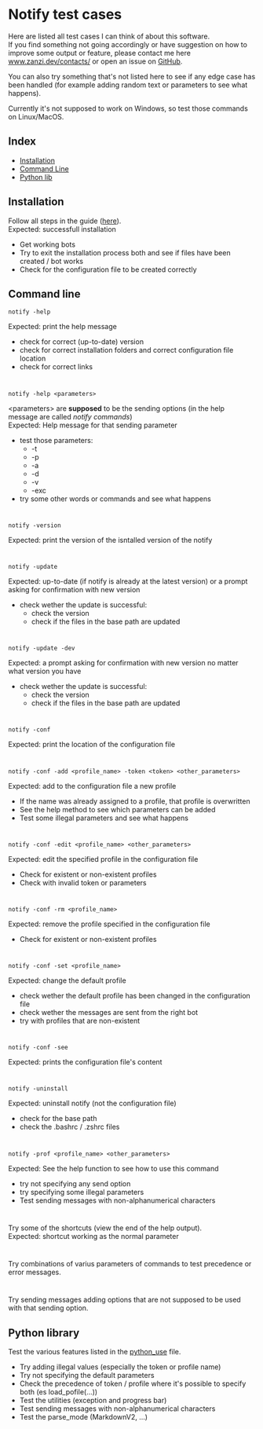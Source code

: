 # Notify test cases

Here are listed all test cases I can think of about this software.  
If you find something not going accordingly or have suggestion on how to improve some output or feature, please contact me here <a target="_blank" href="https://www.zanzi.dev/contacts/">www.zanzi.dev/contacts/</a> or open an issue on <a target="_blank" href="https://github.com/Zanzibarr/Notify/issues">GitHub</a>.  

You can also try something that's not listed here to see if any edge case has been handled (for example adding random text or parameters to see what happens).  

Currently it's not supposed to work on Windows, so test those commands on Linux/MacOS.

## Index
- [Installation](#installation)
- [Command Line](#command-line)
- [Python lib](#python-library)

## Installation

Follow all steps in the guide (<a target="_blank" href="https://github.com/Zanzibarr/Notify/blob/main/readme.md">here</a>).  
Expected: successfull installation
- Get working bots
- Try to exit the installation process both and see if files have been created / bot works
- Check for the configuration file to be created correctly

## Command line

```shell
notify -help
```
Expected: print the help message
- check for correct (up-to-date) version
- check for correct installation folders and correct configuration file location
- check for correct links

#

```shell
notify -help <parameters>
```
\<parameters> are **supposed** to be the sending options (in the help message are called *notify commands*)  
Expected: Help message for that sending parameter
- test those parameters:
    - -t
    - -p
    - -a
    - -d
    - -v
    - -exc
- try some other words or commands and see what happens

#

```shell
notify -version
```
Expected: print the version of the isntalled version of the notify

#

```shell
notify -update
```
Expected: up-to-date (if notify is already at the latest version) or a prompt asking for confirmation with new version
- check wether the update is successful:
    - check the version
    - check if the files in the base path are updated

#

```shell
notify -update -dev
```
Expected: a prompt asking for confirmation with new version no matter what version you have
- check wether the update is successful:
    - check the version
    - check if the files in the base path are updated

#

```shell
notify -conf
```
Expected: print the location of the configuration file

#

```shell
notify -conf -add <profile_name> -token <token> <other_parameters>
```
Expected: add to the configuration file a new profile
- If the name was already assigned to a profile, that profile is overwritten
- See the help method to see which parameters can be added
- Test some illegal parameters and see what happens

#

```shell
notify -conf -edit <profile_name> <other_parameters>
```
Expected: edit the specified profile in the configuration file  
- Check for existent or non-existent profiles
- Check with invalid token or parameters

#

```shell
notify -conf -rm <profile_name>
```
Expected: remove the profile specified in the configuration file
- Check for existent or non-existent profiles

#

```shell
notify -conf -set <profile_name>
```
Expected: change the default profile
- check wether the default profile has been changed in the configuration file
- check wether the messages are sent from the right bot
- try with profiles that are non-existent

#

```shell
notify -conf -see
```
Expected: prints the configuration file's content

#

```shell
notify -uninstall
```
Expected: uninstall notify (not the configuration file)
- check for the base path
- check the .bashrc / .zshrc files

#

```shell
notify -prof <profile_name> <other_parameters>
```
Expected: See the help function to see how to use this command
- try not specifying any send option
- try specifying some illegal parameters
- Test sending messages with non-alphanumerical characters

#

Try some of the shortcuts (view the end of the help output).  
Expected: shortcut working as the normal parameter

#

Try combinations of varius parameters of commands to test precedence or error messages.  

#

Try sending messages adding options that are not supposed to be used with that sending option.  


## Python library

Test the various features listed in the <a target="_blank" href="https://github.com/Zanzibarr/Notify/blob/main/docs/python_use.md">python_use</a> file.  
- Try adding illegal values (especially the token or profile name)
- Try not specifying the default parameters
- Check the precedence of token / profile where it's possible to specify both (es load_pofile(...))
- Test the utilities (exception and progress bar)
- Test sending messages with non-alphanumerical characters
- Test the parse_mode (MarkdownV2, ...)